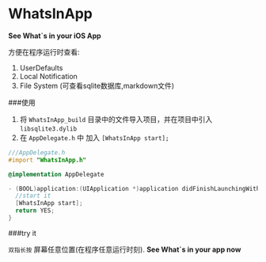 WhatsInApp
==========

**See What`s in your iOS App**

方便在程序运行时查看:

1. UserDefaults
2. Local Notification
3. File System (可查看sqlite数据库,markdown文件)

###使用
1. 将 `WhatsInApp_build` 目录中的文件导入项目，并在项目中引入 `libsqlite3.dylib`
2. 在 `AppDelegate.h` 中 加入 `[WhatsInApp start];`
```objective-c
///AppDelegate.h
#import "WhatsInApp.h"

@implementation AppDelegate

- (BOOL)application:(UIApplication *)application didFinishLaunchingWithOptions:(NSDictionary *)launchOptions {
  //start it
  [WhatsInApp start];
  return YES;
}
```
###try it

`双指长按` 屏幕任意位置(在程序任意运行时刻).  **See What`s in your app now**
